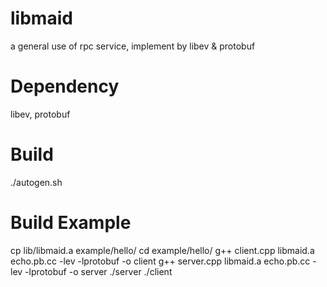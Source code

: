 libmaid
=======

a general use of rpc service, implement by libev &amp; protobuf


Dependency
=======

libev, protobuf


Build
=======

./autogen.sh

Build Example
=======

cp lib/libmaid.a example/hello/
cd example/hello/
g++ client.cpp libmaid.a echo.pb.cc -lev -lprotobuf -o client
g++ server.cpp libmaid.a echo.pb.cc -lev -lprotobuf -o server
./server
./client
